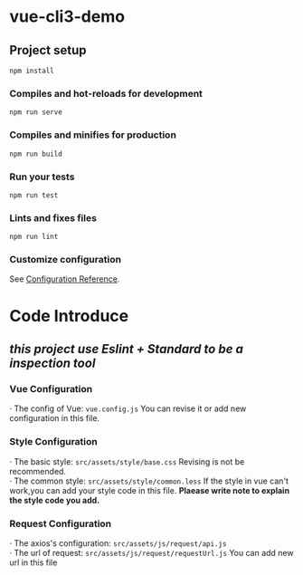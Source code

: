 # vue-cli3-demo

## Project setup
```
npm install
```

### Compiles and hot-reloads for development
```
npm run serve
```

### Compiles and minifies for production
```
npm run build
```

### Run your tests
```
npm run test
```

### Lints and fixes files
```
npm run lint
```

### Customize configuration
See [Configuration Reference](https://cli.vuejs.org/config/).


# Code Introduce

## *this project use Eslint + Standard to be a inspection tool*

### Vue Configuration

· The config of Vue: `vue.config.js`
  You can revise it or add new configuration in this file.<br>

### Style Configuration

· The basic style: `src/assets/style/base.css`
  Revising is not be recommended.
<br>
· The common style: `src/assets/style/common.less`
  If the style in vue can't work,you can add your style code in this file.
**Plaease write note to explain the style code you add.**

### Request Configuration

· The axios's configuration: `src/assets/js/request/api.js`
<br>
· The url of request: `src/assets/js/request/requestUrl.js`
  You can add new url in this file


